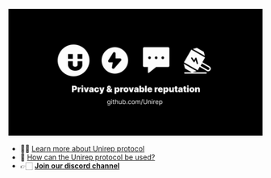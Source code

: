 ![header](https://github.com/Unirep/.github/blob/main/assets/repository-unirep.png)
- ✍🏻 [Learn more about Unirep protocol](https://unirep.gitbook.io/unirep/introduction)
- 👀 [How can the Unirep protocol be used?](https://unirep.social/)
- 👉🏻 [**Join our discord channel**](https://discord.gg/uRPhQVB2)
